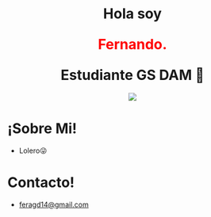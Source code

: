 <h1 align="center">Hola soy <p align="center" style="color:red";>Fernando.</p> Estudiante GS DAM 👋</h1>
<p align="center">
  <img src="https://www.grupoioe.es/wp-content/uploads/2022/09/Desarrollador-web-frond-back-end.jpg">
</p>

<h1>¡Sobre Mi!</h1>

- Lolero😜

<h1>Contacto!</h1>

- feragd14@gmail.com

